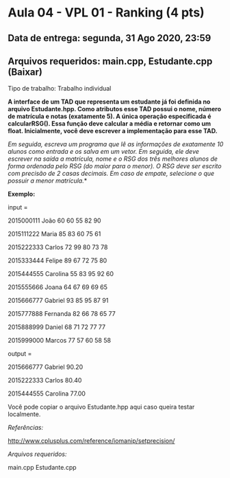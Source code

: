 # Aula 04 - VPL 01 - Ranking (4 pts)

## Data de entrega: segunda, 31 Ago 2020, 23:59

## Arquivos requeridos: main.cpp, Estudante.cpp (Baixar)

Tipo de trabalho: Trabalho individual

**A interface de um TAD que representa um estudante já foi definida no arquivo Estudante.hpp. Como atributos esse TAD possui o nome, número de matrícula e notas (exatamente 5). A única operação especificada é calcularRSG(). Essa função deve calcular a média e retornar como um float. Inicialmente, você deve escrever a implementação para esse TAD.**

**Em seguida, escreva um programa que lê as informações de exatamente 10 alunos como entrada e os salva em um vetor. Em seguida, ele deve escrever na saída a matrícula, nome e o RSG dos três melhores alunos de forma ordenada pelo RSG (do maior para o menor). O RSG deve ser escrito com precisão de 2 casas decimais*. Em caso de empate, selecione o que possuir a menor matrícula.**

**Exemplo:**

input = 

2015000111 João 60 60 55 82 90

2015111222 Maria 85 83 60 75 61

2015222333 Carlos 72 99 80 73 78

2015333444 Felipe 89 67 72 75 80

2015444555 Carolina 55 83 95 92 60

2015555666 Joana 64 67 69 69 65

2015666777 Gabriel 93 85 95 87 91

2015777888 Fernanda 82 66 78 65 77

2015888999 Daniel 68 71 72 77 77

2015999000 Marcos 77 57 60 58 58

output =

2015666777 Gabriel 90.20

2015222333 Carlos 80.40

2015444555 Carolina 77.00

Você pode copiar o arquivo Estudante.hpp aqui caso queira testar localmente.

*Referências:*

http://www.cplusplus.com/reference/iomanip/setprecision/

*Arquivos requeridos:*

main.cpp Estudante.cpp